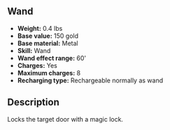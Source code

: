 ## Wand
- **Weight:** 0.4 lbs
- **Base value:** 150 gold
- **Base material:** Metal
- **Skill:** Wand
- **Wand effect range:** 60'
- **Charges:** Yes
- **Maximum charges:** 8
- **Recharging type:** Rechargeable normally as wand
## Description
Locks the target door with a magic lock.
